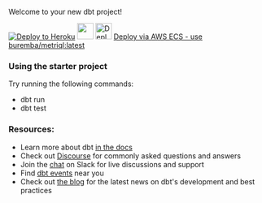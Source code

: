 Welcome to your new dbt project!

[![Deploy to Heroku](https://www.herokucdn.com/deploy/button.png)](https://heroku.com/deploy) 
[<img src="https://deploy.cloud.run/button.svg" height="32">](https://deploy.cloud.run)
[<img src="https://www.deploytodo.com/do-btn-blue.svg" height="32" alt="Deploy to DigitalOcean">](https://cloud.digitalocean.com/apps/new?repo=https://github.com/metriql/metriql-public-demo/tree/main)
[Deploy via AWS ECS - use buremba/metriql:latest](https://aws.amazon.com/getting-started/hands-on/deploy-docker-containers/)

### Using the starter project

Try running the following commands:
- dbt run
- dbt test


### Resources:
- Learn more about dbt [in the docs](https://docs.getdbt.com/docs/introduction)
- Check out [Discourse](https://discourse.getdbt.com/) for commonly asked questions and answers
- Join the [chat](http://slack.getdbt.com/) on Slack for live discussions and support
- Find [dbt events](https://events.getdbt.com) near you
- Check out [the blog](https://blog.getdbt.com/) for the latest news on dbt's development and best practices
